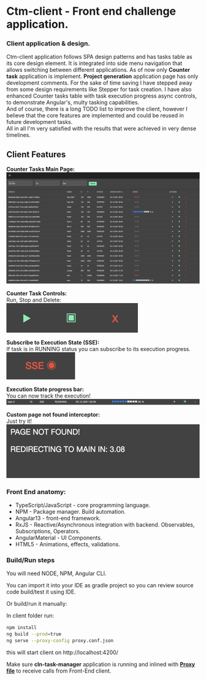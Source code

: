 # Ctm-client - Front end challenge application.

### Client application & design.

Ctm-client application follows SPA design patterns and has tasks table as its core design element. It is integrated into side menu navigation that allows switching between different applications. As of now only **Counter task** application is implement. **Project generation** application page has only development comments. 
For the sake of time saving I have stepped away from some design requirements like Stepper for task creation. I have also enhanced Counter tasks table with task execution progress async controls, to demonstrate Angular's, multy tasking capabilities.  
And of course, there is a long TODO list to improve the client, however I believe that the core features are implemented and could be reused in future development tasks.  
All in all I'm very satisfied with the results that were achieved in very dense timelines.

## Client Features

**Counter Tasks Main Page:**
![](readme/CounterTaskDesign.png)

**Counter Task Controls:**  
Run, Stop and Delete:  
![](readme/TaskControlls.png)

**Subscribe to Execution State (SSE):**  
If task is in RUNNING status you can subscribe to its execution progress.  
![](readme/SubscribeToExecutionState.png)

**Execution State progress bar:**  
You can now track the execution! 
![](readme/ExecutionState.png)

**Custom page not found interceptor:**  
Just try it!  
![](readme/PageNotFound.png)

### Front End anatomy:
* TypeScript/JavaScript - core programming language.
* NPM - Package manager. Build automation.
* Angular13 - front-end framework.
* RxJS - Reactive/Asynchronous integration with backend. Observables, Subscriptions, Operators.
* AngularMaterial - UI Components.
* HTML5 - Animations, effects, validations.

### Build/Run steps

You will need NODE, NPM, Angular CLI.

You can import it into your IDE as gradle project so you can review source code build/test it using IDE.

Or build/run it manually:

In client folder run:
```sh
npm install
ng build --prod=true
ng serve --proxy-config proxy.conf.json
```
this will start client on http://localhost:4200/

Make sure **cln-task-manager** application is running and inlined with **[Proxy file](./proxy.conf.json)** to receive calls from Front-End client.
